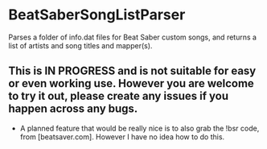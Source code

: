 # BeatSaberSongListParser
 Parses a folder of info.dat files for Beat Saber custom songs, and returns a list of artists and song titles and mapper(s).
 
 ## This is IN PROGRESS and is not suitable for easy or even working use. However you are welcome to try it out, please create any issues if you happen across any bugs.
 
 - A planned feature that would be really nice is to also grab the !bsr code, from [beatsaver.com]. However I have no idea how to do this.

